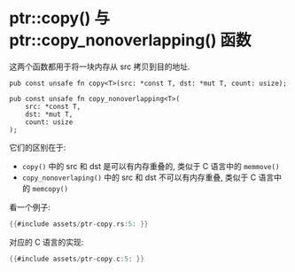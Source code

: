 # ptr::copy() 与 ptr::copy_nonoverlapping() 函数

这两个函数都用于将一块内存从 src 拷贝到目的地址.

```rust, no_run
pub const unsafe fn copy<T>(src: *const T, dst: *mut T, count: usize);

pub const unsafe fn copy_nonoverlapping<T>(
    src: *const T,
    dst: *mut T,
    count: usize
);
```

它们的区别在于:

- `copy()` 中的 src 和 dst 是可以有内存重叠的, 类似于 C 语言中的 `memmove()`
- `copy_nonoverlaping()` 中的 src 和 dst 不可以有内存重叠, 类似于 C 语言中的 `memcopy()`

看一个例子:

```rust
{{#include assets/ptr-copy.rs:5: }}
```

对应的 C 语言的实现:

```C
{{#include assets/ptr-copy.c:5: }}
```